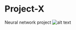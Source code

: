 # Project-X
Neural network project
![alt text](https://avatars2.githubusercontent.com/u/11632545?v=3&s=200)
